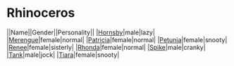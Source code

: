 # Rhinoceros

||Name||Gender||Personality||
|[Hornsby](github.com/lindsaygelle/animalcrossing/villager/rhinoceros/hornsby)|male|lazy|
|[Merengue](github.com/lindsaygelle/animalcrossing/villager/rhinoceros/merengue)|female|normal|
|[Patricia](github.com/lindsaygelle/animalcrossing/villager/rhinoceros/patricia)|female|normal|
|[Petunia](github.com/lindsaygelle/animalcrossing/villager/rhinoceros/petunia)|female|snooty|
|[Renee](github.com/lindsaygelle/animalcrossing/villager/rhinoceros/renee)|female|sisterly|
|[Rhonda](github.com/lindsaygelle/animalcrossing/villager/rhinoceros/rhonda)|female|normal|
|[Spike](github.com/lindsaygelle/animalcrossing/villager/rhinoceros/spike)|male|cranky|
|[Tank](github.com/lindsaygelle/animalcrossing/villager/rhinoceros/tank)|male|jock|
|[Tiara](github.com/lindsaygelle/animalcrossing/villager/rhinoceros/tiara)|female|snooty|
